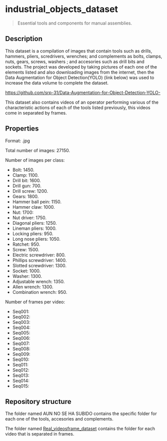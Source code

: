 # industrial_objects_dataset

> Essential tools and components for manual assemblies.

## Description ##

This dataset is a compilation of images that contain tools such as drills, hammers, pliers, scredrivers, wrenches; and complements as bolts, clamps, nuts, gears, screws, washers ; and accesories such as drill bits and sockets. The project was developed by taking pictures of each one of the elements listed and also downloading images from the internet, then the Data Augmentation for Object Detection(YOLO) (link below) was used to increase the data volume to complete the dataset.

https://github.com/srp-31/Data-Augmentation-for-Object-Detection-YOLO-

This dataset also contains videos of an operator performing various of the characteristic actions of each of the tools listed previously, this videos come in separated by frames.

## Properties ##

Format: .jpg

Total number of images: 27150.

Number of images per class:
- Bolt: 1450.
- Clamp: 1100.
- Drill bit: 1600.
- Drill gun: 700.
- Drill screw: 1200.
- Gears: 1800.
- Hammer ball pein: 1150.
- Hammer claw: 1000.
- Nut: 1700:
- Nut driver: 1750.
- Diagonal pliers: 1250.
- Lineman pliers: 1000.
- Locking pliers: 950.
- Long nose pliers: 1050.
- Ratchet: 950.
- Screw: 1500.
- Electric screwdriver: 800.
- Phillips screwdriver: 1400.
- Slotted screwdriver: 1300.
- Socket: 1000.
- Washer: 1300.
- Adjustable wrench: 1350.
- Allen wrench: 1300.
- Combination wrench: 950.

Number of frames per video:
- Seq001:
- Seq002:
- Seq003:
- Seq004:
- Seq005:
- Seq006:
- Seq007:
- Seq008:
- Seq009:
- Seq010:
- Seq011:
- Seq012:
- Seq013:
- Seq014:
- Seq015:

## Repository structure ##

The folder named AUN NO SE HA SUBIDO contains the specific folder for each one of the tools, accesories and complements.

The folder named [Real_videosframe_dataset](https://github.com/mazamorahdez/Industry-Dataset-for-MDL/tree/main/Real_videosframe_dataset) contains the folder for each video that is separated in frames.
